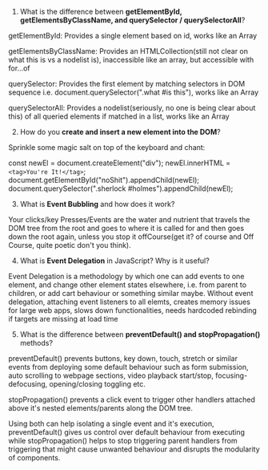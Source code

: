 1. What is the difference between **getElementById, getElementsByClassName, and querySelector / querySelectorAll**?

getElementById: Provides a single element based on id, works like an Array

getElementsByClassName: Provides an HTMLCollection(still not clear on what this is vs a nodelist is), inaccessible like an array, but accessible with for...of

querySelector: Provides the first element by matching selectors in DOM sequence i.e. document.querySelector(".what #is this"), works like an Array

querySelectorAll: Provides a nodelist(seriously, no one is being clear about this) of all queried elements if matched in a list, works like an Array

2. How do you **create and insert a new element into the DOM**?

Sprinkle some magic salt on top of the keyboard and chant:

const newEl = document.createElement("div");
newEl.innerHTML = `<tag>You're It!</tag>`;
document.getElementById("noShit").appendChild(newEl);
document.querySelector(".sherlock #holmes").appendChild(newEl);

3. What is **Event Bubbling** and how does it work?

Your clicks/key Presses/Events are the water and nutrient that travels the DOM tree from the root and goes to where it is called for and then goes down the root again, unless you stop it offCourse(get it? of course and Off Course, quite poetic don't you think).

4. What is **Event Delegation** in JavaScript? Why is it useful?

Event Delegation is a methodology by which one can add events to one element, and change other element states elsewhere, i.e. from parent to children, or add cart behaviour or something similar maybe. Without event delegation, attaching event listeners to all elemts, creates memory issues for large web apps, slows down functionalities, needs hardcoded rebinding if targets are missing at load time

5. What is the difference between **preventDefault() and stopPropagation()** methods?

preventDefault() prevents buttons, key down, touch, stretch or similar events from deploying some default behaviour such as form submission, auto scrolling to webpage sections, video playback start/stop, focusing-defocusing, opening/closing toggling etc.

stopPropagation() prevents a click event to trigger other handlers attached above it's nested elements/parents along the DOM tree.

Using both can help isolating a single event and it's execution, preventDefault() gives us control over default behaviour from executing while stopPropagation() helps to stop triggering parent handlers from triggering that might cause unwanted behaviour and disrupts the modularity of components.
